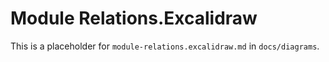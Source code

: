 # Module Relations.Excalidraw

This is a placeholder for `module-relations.excalidraw.md` in `docs/diagrams`.
